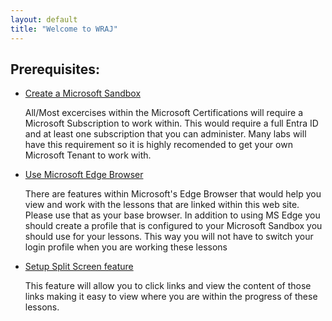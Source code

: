 ```yaml
---
layout: default
title: "Welcome to WRAJ"
---
```


## Prerequisites:

- [Create a Microsoft Sandbox]()

  All/Most excercises within the Microsoft Certifications will require a Microsoft Subscription to work within.
  This would require a full Entra ID and at least one subscription that you can administer. Many labs will have
  this requirement so it is highly recomended to get your own Microsoft Tenant to work with. 

- [Use Microsoft Edge Browser]()

  There are features within Microsoft's Edge Browser that would help you view and work with the lessons that are linked
  within this web site. Please use that as your base browser. In addition to using MS Edge you should create a profile
  that is configured to your Microsoft Sandbox you should use for your lessons. This way you will not have to switch
  your login profile when you are working these lessons

- [Setup Split Screen feature]()

  This feature will allow you to click links and view the content of those links making it easy to view where you are
  within the progress of these lessons.
